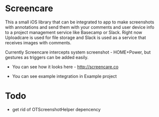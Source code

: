 Screencare
==========
This a small iOS library that can be integrated to app to make screenshots with annotations and send them with your comments and user device info to a project management service like Basecamp or Slack. Right now Uploadcare is used for file storage and Slack is used as a service that receives images with comments.

Currently Screencare intercepts system screenshot - HOME+Power, but gestures as triggers can be added easily.

- You can see how it looks here - http://screencare.co

- You can see example integration in Example project

Todo
====
- get rid of OTScreenshotHelper depencency
